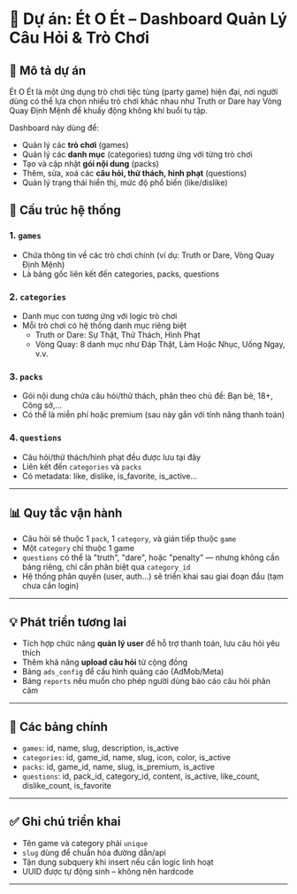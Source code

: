 # 🎯 Dự án: Ét O Ét – Dashboard Quản Lý Câu Hỏi & Trò Chơi

## 🧩 Mô tả dự án

Ét O Ét là một ứng dụng trò chơi tiệc tùng (party game) hiện đại, nơi người dùng có thể lựa chọn nhiều trò chơi khác nhau như Truth or Dare hay Vòng Quay Định Mệnh để khuấy động không khí buổi tụ tập.

Dashboard này dùng để:

- Quản lý các **trò chơi** (games)
- Quản lý các **danh mục** (categories) tương ứng với từng trò chơi
- Tạo và cập nhật **gói nội dung** (packs)
- Thêm, sửa, xoá các **câu hỏi, thử thách, hình phạt** (questions)
- Quản lý trạng thái hiển thị, mức độ phổ biến (like/dislike)

## 🧱 Cấu trúc hệ thống

### 1. `games`

- Chứa thông tin về các trò chơi chính (ví dụ: Truth or Dare, Vòng Quay Định Mệnh)
- Là bảng gốc liên kết đến categories, packs, questions

### 2. `categories`

- Danh mục con tương ứng với logic trò chơi
- Mỗi trò chơi có hệ thống danh mục riêng biệt
  - Truth or Dare: Sự Thật, Thử Thách, Hình Phạt
  - Vòng Quay: 8 danh mục như Đáp Thật, Làm Hoặc Nhục, Uống Ngay, v.v.

### 3. `packs`

- Gói nội dung chứa câu hỏi/thử thách, phân theo chủ đề: Bạn bè, 18+, Công sở,...
- Có thể là miễn phí hoặc premium (sau này gắn với tính năng thanh toán)

### 4. `questions`

- Câu hỏi/thử thách/hình phạt đều được lưu tại đây
- Liên kết đến `categories` và `packs`
- Có metadata: like, dislike, is_favorite, is_active...

---

## 📊 Quy tắc vận hành

- Câu hỏi sẽ thuộc 1 `pack`, 1 `category`, và gián tiếp thuộc `game`
- Một `category` chỉ thuộc 1 game
- `questions` có thể là "truth", "dare", hoặc "penalty" — nhưng không cần bảng riêng, chỉ cần phân biệt qua `category_id`
- Hệ thống phân quyền (user, auth...) sẽ triển khai sau giai đoạn đầu (tạm chưa cần login)

---

## 💡 Phát triển tương lai

- Tích hợp chức năng **quản lý user** để hỗ trợ thanh toán, lưu câu hỏi yêu thích
- Thêm khả năng **upload câu hỏi** từ cộng đồng
- Bảng `ads_config` để cấu hình quảng cáo (AdMob/Meta)
- Bảng `reports` nếu muốn cho phép người dùng báo cáo câu hỏi phản cảm

---

## 📎 Các bảng chính

- `games`: id, name, slug, description, is_active
- `categories`: id, game_id, name, slug, icon, color, is_active
- `packs`: id, game_id, name, slug, is_premium, is_active
- `questions`: id, pack_id, category_id, content, is_active, like_count, dislike_count, is_favorite

---

## ✅ Ghi chú triển khai

- Tên game và category phải `unique`
- `slug` dùng để chuẩn hóa đường dẫn/api
- Tận dụng subquery khi insert nếu cần logic linh hoạt
- UUID được tự động sinh – không nên hardcode

---
